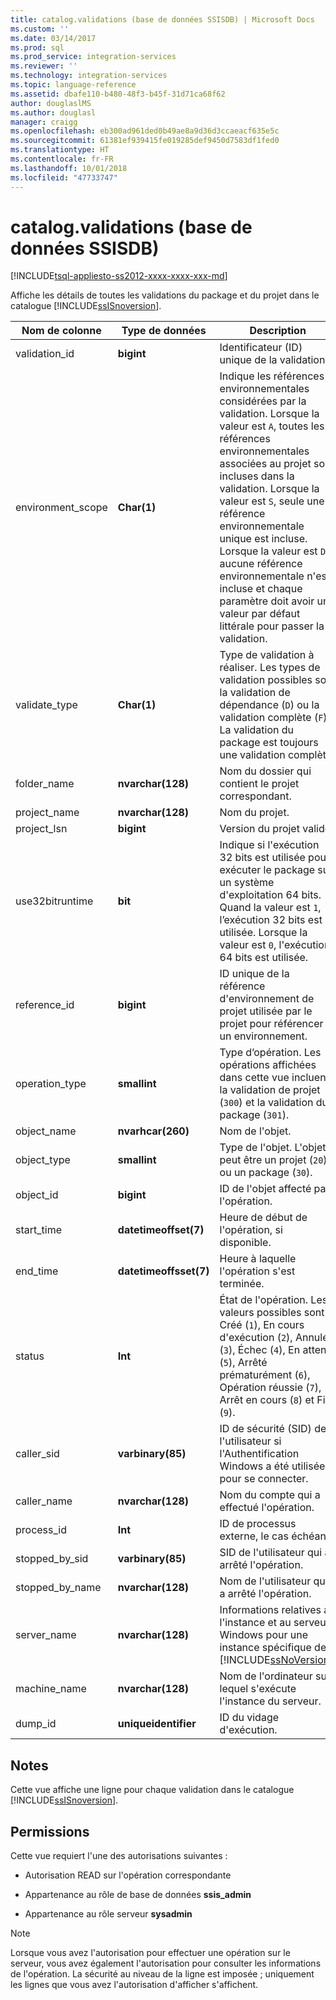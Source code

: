 ```yaml
---
title: catalog.validations (base de données SSISDB) | Microsoft Docs
ms.custom: ''
ms.date: 03/14/2017
ms.prod: sql
ms.prod_service: integration-services
ms.reviewer: ''
ms.technology: integration-services
ms.topic: language-reference
ms.assetid: dbafe110-b480-48f3-b45f-31d71ca68f62
author: douglaslMS
ms.author: douglasl
manager: craigg
ms.openlocfilehash: eb300ad961ded0b49ae8a9d36d3ccaeacf635e5c
ms.sourcegitcommit: 61381ef939415fe019285def9450d7583df1fed0
ms.translationtype: HT
ms.contentlocale: fr-FR
ms.lasthandoff: 10/01/2018
ms.locfileid: "47733747"
---
```

# <a name="catalogvalidations-ssisdb-database"></a>catalog.validations (base de données SSISDB)
[!INCLUDE[tsql-appliesto-ss2012-xxxx-xxxx-xxx-md](../../includes/tsql-appliesto-ss2012-xxxx-xxxx-xxx-md.md)]

  Affiche les détails de toutes les validations du package et du projet dans le catalogue [!INCLUDE[ssISnoversion](../../includes/ssisnoversion-md.md)].  
  
|Nom de colonne|Type de données|Description|  
|-----------------|---------------|-----------------|  
|validation_id|**bigint**|Identificateur (ID) unique de la validation.|  
|environment_scope|**Char(1)**|Indique les références environnementales considérées par la validation. Lorsque la valeur est `A`, toutes les références environnementales associées au projet sont incluses dans la validation. Lorsque la valeur est `S`, seule une référence environnementale unique est incluse. Lorsque la valeur est `D`, aucune référence environnementale n'est incluse et chaque paramètre doit avoir une valeur par défaut littérale pour passer la validation.|  
|validate_type|**Char(1)**|Type de validation à réaliser. Les types de validation possibles sont la validation de dépendance (`D`) ou la validation complète (`F`). La validation du package est toujours une validation complète.|  
|folder_name|**nvarchar(128)**|Nom du dossier qui contient le projet correspondant.|  
|project_name|**nvarchar(128)**|Nom du projet.|  
|project_lsn|**bigint**|Version du projet validé.|  
|use32bitruntime|**bit**|Indique si l'exécution 32 bits est utilisée pour exécuter le package sur un système d'exploitation 64 bits. Quand la valeur est `1`, l’exécution 32 bits est utilisée. Lorsque la valeur est `0`, l'exécution 64 bits est utilisée.|  
|reference_id|**bigint**|ID unique de la référence d'environnement de projet utilisée par le projet pour référencer un environnement.|  
|operation_type|**smallint**|Type d’opération. Les opérations affichées dans cette vue incluent la validation de projet (`300`) et la validation du package (`301`).|  
|object_name|**nvarhcar(260)**|Nom de l'objet.|  
|object_type|**smallint**|Type de l'objet. L'objet peut être un projet (`20`) ou un package (`30`).|  
|object_id|**bigint**|ID de l'objet affecté par l'opération.|  
|start_time|**datetimeoffset(7)**|Heure de début de l'opération, si disponible.|  
|end_time|**datetimeoffsset(7)**|Heure à laquelle l'opération s'est terminée.|  
|status|**Int**|État de l'opération. Les valeurs possibles sont Créé (`1`), En cours d'exécution (`2`), Annulé (`3`), Échec (`4`), En attente (`5`), Arrêté prématurément (`6`), Opération réussie (`7`), Arrêt en cours (`8`) et Fin (`9`).|  
|caller_sid|**varbinary(85)**|ID de sécurité (SID) de l'utilisateur si l'Authentification Windows a été utilisée pour se connecter.|  
|caller_name|**nvarchar(128)**|Nom du compte qui a effectué l'opération.|  
|process_id|**Int**|ID de processus externe, le cas échéant.|  
|stopped_by_sid|**varbinary(85)**|SID de l'utilisateur qui a arrêté l'opération.|  
|stopped_by_name|**nvarchar(128)**|Nom de l'utilisateur qui a arrêté l'opération.|  
|server_name|**nvarchar(128)**|Informations relatives à l'instance et au serveur Windows pour une instance spécifique de [!INCLUDE[ssNoVersion](../../includes/ssnoversion-md.md)].|  
|machine_name|**nvarchar(128)**|Nom de l'ordinateur sur lequel s'exécute l'instance du serveur.|  
|dump_id|**uniqueidentifier**|ID du vidage d'exécution.|  
  
## <a name="remarks"></a>Notes   
 Cette vue affiche une ligne pour chaque validation dans le catalogue [!INCLUDE[ssISnoversion](../../includes/ssisnoversion-md.md)].  
  
## <a name="permissions"></a>Permissions  
 Cette vue requiert l'une des autorisations suivantes :  
  
-   Autorisation READ sur l'opération correspondante  
  
-   Appartenance au rôle de base de données **ssis_admin**  
  
-   Appartenance au rôle serveur **sysadmin**  
  
> [!NOTE]  
>  Lorsque vous avez l'autorisation pour effectuer une opération sur le serveur, vous avez également l'autorisation pour consulter les informations de l'opération. La sécurité au niveau de la ligne est imposée ; uniquement les lignes que vous avez l'autorisation d'afficher s'affichent.  
  
  
